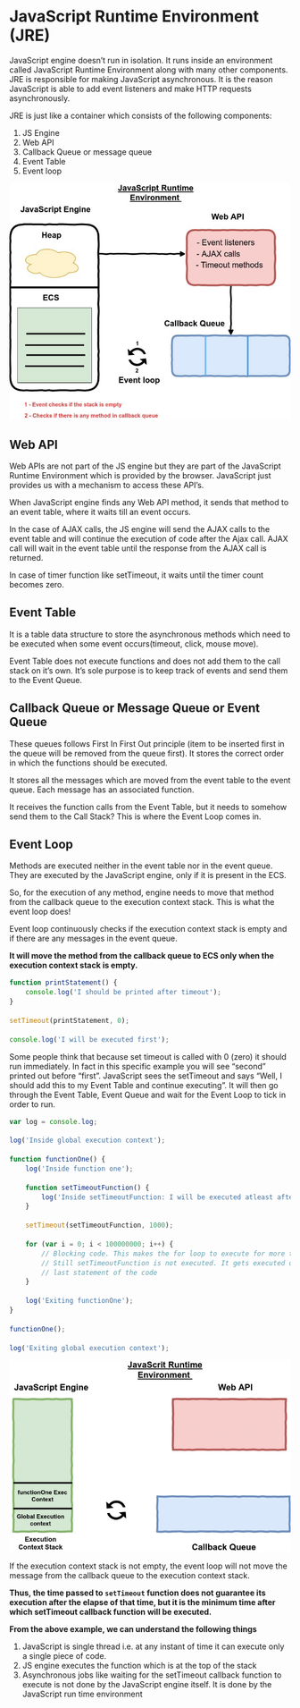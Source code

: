 # JavaScript Runtime Environment (JRE)

JavaScript engine doesn’t run in isolation. It runs inside an environment called JavaScript Runtime Environment along with many other components. JRE is responsible for making JavaScript asynchronous. It is the reason JavaScript is able to add event listeners and make HTTP requests asynchronously.

JRE is just like a container which consists of the following components:

1. JS Engine
2. Web API
3. Callback Queue or message queue
4. Event Table
5. Event loop

![Jre](../images/jre.jpeg)

## Web API

Web APIs are not part of the JS engine but they are part of the JavaScript Runtime Environment which is provided by the browser. JavaScript just provides us with a mechanism to access these API’s.

When JavaScript engine finds any Web API method, it sends that method to an event table, where it waits till an event occurs.

In the case of AJAX calls, the JS engine will send the AJAX calls to the event table and will continue the execution of code after the Ajax call. AJAX call will wait in the event table until the response from the AJAX call is returned.

In case of timer function like setTimeout, it waits until the timer count becomes zero.

## Event Table

It is a table data structure to store the asynchronous methods which need to be executed when some event occurs(timeout, click, mouse move).

Event Table does not execute functions and does not add them to the call stack on it’s own. It’s sole purpose is to keep track of events and send them to the Event Queue.

## Callback Queue or Message Queue or Event Queue

These queues follows First In First Out principle (item to be inserted first in the queue will be removed from the queue first). It stores the correct order in which the functions should be executed.

It stores all the messages which are moved from the event table to the event queue. Each message has an associated function.

It receives the function calls from the Event Table, but it needs to somehow send them to the Call Stack? This is where the Event Loop comes in.

## Event Loop

Methods are executed neither in the event table nor in the event queue. They are executed by the JavaScript engine, only if it is present in the ECS.

So, for the execution of any method, engine needs to move that method from the callback queue to the execution context stack. This is what the event loop does!

Event loop continuously checks if the execution context stack is empty and if there are any messages in the event queue.

**It will move the method from the callback queue to ECS only when the execution context stack is empty.**

```javascript
function printStatement() {
	console.log('I should be printed after timeout');
}

setTimeout(printStatement, 0);

console.log('I will be executed first');
```

Some people think that because set timeout is called with 0 (zero) it should run immediately. In fact in this specific example you will see “second” printed out before “first”. JavaScript sees the setTimeout and says “Well, I should add this to my Event Table and continue executing”. It will then go through the Event Table, Event Queue and wait for the Event Loop to tick in order to run.

```javascript
var log = console.log;

log('Inside global execution context');

function functionOne() {
	log('Inside function one');

	function setTimeoutFunction() {
		log('Inside setTimeoutFunction: I will be executed atleast after 1 sec');
	}

	setTimeout(setTimeoutFunction, 1000);

	for (var i = 0; i < 100000000; i++) {
		// Blocking code. This makes the for loop to execute for more than 1 second
		// Still setTimeoutFunction is not executed. It gets executed only after
		// last statement of the code
	}

	log('Exiting functionOne');
}

functionOne();

log('Exiting global execution context');
```

![setTimeout](../images/setTimeOut.gif)

If the execution context stack is not empty, the event loop will not move the message from the callback queue to the execution context stack.

**Thus, the time passed to `setTimeout` function does not guarantee its execution after the elapse of that time, but it is the minimum time after which setTimeout callback function will be executed.**

**From the above example, we can understand the following things**

1. JavaScript is single thread i.e. at any instant of time it can execute only a single piece of code.
2. JS engine executes the function which is at the top of the stack
3. Asynchronous jobs like waiting for the setTimeout callback function to execute is not done by the JavaScript engine itself. It is done by the JavaScript run time environment
